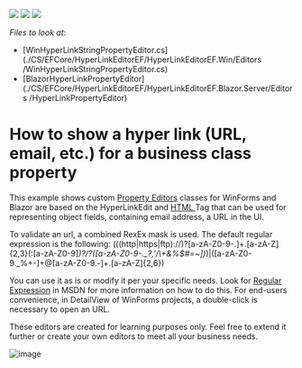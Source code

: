 <!-- default badges list -->
![](https://img.shields.io/endpoint?url=https://codecentral.devexpress.com/api/v1/VersionRange/128593398/22.2.4%2B)
[![](https://img.shields.io/badge/Open_in_DevExpress_Support_Center-FF7200?style=flat-square&logo=DevExpress&logoColor=white)](https://supportcenter.devexpress.com/ticket/details/E2096)
[![](https://img.shields.io/badge/📖_How_to_use_DevExpress_Examples-e9f6fc?style=flat-square)](https://docs.devexpress.com/GeneralInformation/403183)
<!-- default badges end -->
<!-- default file list -->
*Files to look at*:

* [WinHyperLinkStringPropertyEditor.cs](./CS/EFCore/HyperLinkEditorEF/HyperLinkEditorEF.Win/Editors
/WinHyperLinkStringPropertyEditor.cs) 
* [BlazorHyperLinkPropertyEditor](./CS/EFCore/HyperLinkEditorEF/HyperLinkEditorEF.Blazor.Server/Editors
/HyperLinkPropertyEditor) 
<!-- default file list end -->
# How to show a hyper link (URL, email, etc.) for a business class property

 This example shows custom [Property Editors](https://docs.devexpress.com/eXpressAppFramework/113097/ui-construction/view-items-and-property-editors/property-editors) classes for WinForms and Blazor are based on the HyperLinkEdit and [HTML <a> Tag](https://www.w3schools.com/tags/tag_a.asp) that can be used for representing object fields, containing email address, a URL in the UI.

To validate an url, a combined RexEx mask is used. The default regular expression is the following:
(((http|https|ftp)\://)?[a-zA-Z0-9\-\.]+\.[a-zA-Z]{2,3}(:[a-zA-Z0-9]*)?/?([a-zA-Z0-9\-\._\?\,\'/\\\+&amp;%\$#\=~])*)|([a-zA-Z0-9._%+-]+@[a-zA-Z0-9.-]+\.[a-zA-Z]{2,6})

You can use it as is or modify it per your specific needs. Look for [Regular Expression](https://learn.microsoft.com/en-us/dotnet/standard/base-types/regular-expression-language-quick-reference) in MSDN for more information on how to do this.
For end-users convenience, in DetailView of WinForms projects, a double-click is necessary to open an URL.

These editors are created for learning purposes only. Feel free to extend it further or create your own editors to meet all your business needs.




![image](https://user-images.githubusercontent.com/14300209/227552053-d0e508b7-832c-4579-934d-2624ca8de589.png)
